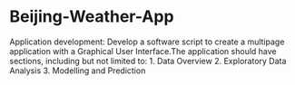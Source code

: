 # Beijing-Weather-App
Application development: Develop a software script to create a multipage application with a Graphical User Interface.The application should have sections, including but not limited to: 1. Data Overview 2. Exploratory Data Analysis 3. Modelling and Prediction 
